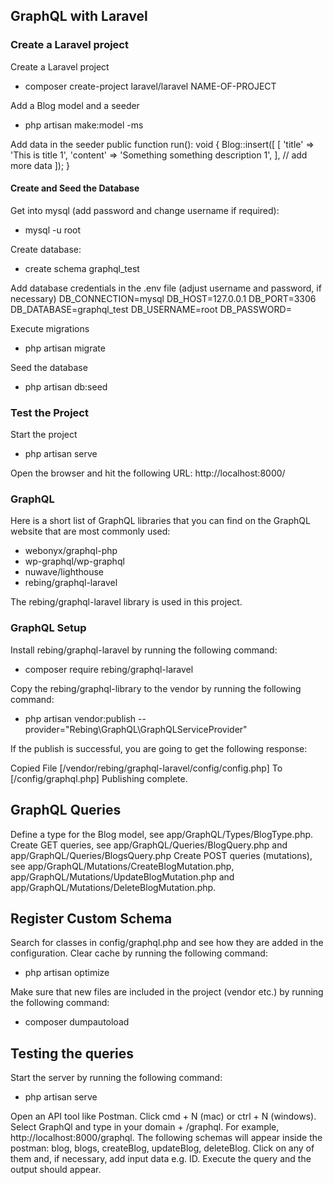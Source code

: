## GraphQL with Laravel

### Create a Laravel project
Create a Laravel project 
- composer create-project laravel/laravel NAME-OF-PROJECT

Add a Blog model and a seeder
- php artisan make:model -ms

Add data in the seeder
public function run(): void
    {
        Blog::insert([
            [
                'title' => 'This is title 1',
                'content' => 'Something something description 1',
            ],
            // add more data
        ]);
    }


#### Create and Seed the Database 
Get into mysql (add password and change username if required):
- mysql -u root

Create database: 
- create schema graphql_test

Add database credentials in the .env file (adjust username and password, if necessary)
DB_CONNECTION=mysql
DB_HOST=127.0.0.1
DB_PORT=3306
DB_DATABASE=graphql_test
DB_USERNAME=root
DB_PASSWORD=

Execute migrations
- php artisan migrate

Seed the database
- php artisan db:seed


### Test the Project
Start the project
- php artisan serve

Open the browser and hit the following URL: http://localhost:8000/


### GraphQL
Here is a short list of GraphQL libraries that you can find on the GraphQL website that are most commonly used:
- webonyx/graphql-php
- wp-graphql/wp-graphql
- nuwave/lighthouse
- rebing/graphql-laravel

The rebing/graphql-laravel library is used in this project.


### GraphQL Setup
Install rebing/graphql-laravel by running the following command:

- composer require rebing/graphql-laravel

Copy the rebing/graphql-library to the vendor by running the following command:

- php artisan vendor:publish --provider="Rebing\GraphQL\GraphQLServiceProvider"

If the publish is successful, you are going to get the following response:

Copied File [/vendor/rebing/graphql-laravel/config/config.php] To [/config/graphql.php]
Publishing complete.


## GraphQL Queries
Define a type for the Blog model, see app/GraphQL/Types/BlogType.php.
Create GET queries, see app/GraphQL/Queries/BlogQuery.php and app/GraphQL/Queries/BlogsQuery.php
Create POST queries (mutations), see app/GraphQL/Mutations/CreateBlogMutation.php, app/GraphQL/Mutations/UpdateBlogMutation.php and app/GraphQL/Mutations/DeleteBlogMutation.php.

## Register Custom Schema
Search for classes in config/graphql.php and see how they are added in the configuration.
Clear cache by running the following command: 
- php artisan optimize

Make sure that new files are included in the project (vendor etc.) by running the following command:
- composer dumpautoload


## Testing the queries
Start the server by running the following command: 
- php artisan serve

Open an API tool like Postman. Click cmd + N (mac) or ctrl + N (windows). Select GraphQl and type in your domain + /graphql. For example, http://localhost:8000/graphql. 
The following schemas will appear inside the postman: blog, blogs, createBlog, updateBlog, deleteBlog.
Click on any of them and, if necessary, add input data e.g. ID. Execute the query and the output should appear.